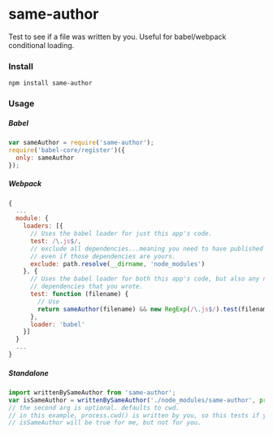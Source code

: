 # same-author

Test to see if a file was written by you. Useful for babel/webpack conditional loading.

### Install

```
npm install same-author
```

### Usage

##### Babel

```js
var sameAuthor = require('same-author');
require('babel-core/register')({
  only: sameAuthor
});
```

##### Webpack

```js
{
  ...
  module: {
    loaders: [{
      // Uses the babel loader for just this app's code.
      test: /\.js$/,
      // exclude all dependencies...meaning you need to have published compiled code
      // even if those dependencies are yours.
      exclude: path.resolve(__dirname, 'node_modules')
    }, {
      // Uses the babel loader for both this app's code, but also any npm
      // dependencies that you wrote.
      test: function (filename) {
        // Use
        return sameAuthor(filename) && new RegExp(/\.js$/).test(filename);
      },
      loader: 'babel'
    }]
  }
  ...
}
```

##### Standalone
```js
import writtenBySameAuthor from 'same-author';
var isSameAuthor = writtenBySameAuthor('./node_modules/same-author', process.cwd());
// the second arg is optional. defaults to cwd.
// in this example, process.cwd() is written by you, so this tests if your dependency "same-author" was also written by you.
// isSameAuthor will be true for me, but not for you.
```
